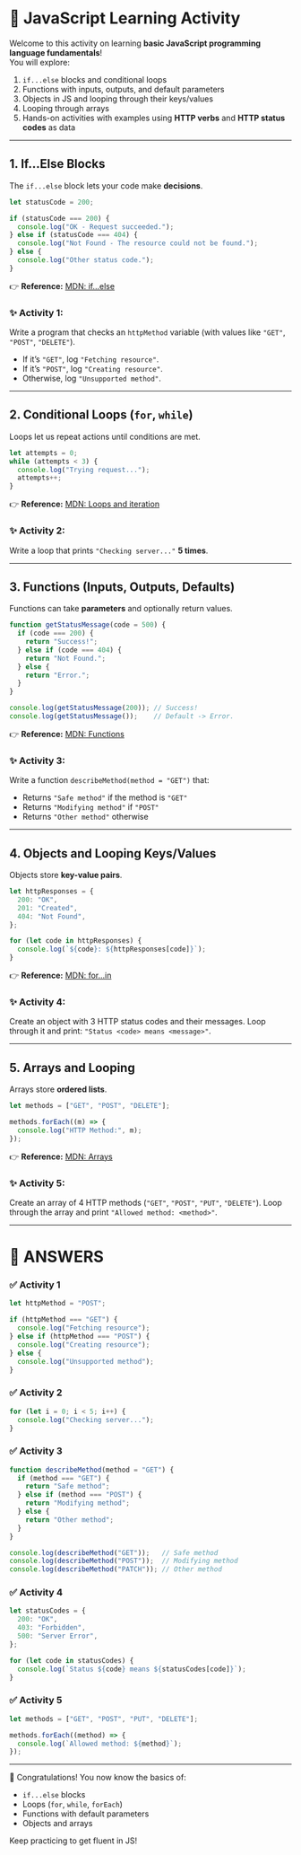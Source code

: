 # 🌟 JavaScript Learning Activity

Welcome to this activity on learning **basic JavaScript programming language fundamentals**!  
You will explore:

1. `if...else` blocks and conditional loops  
2. Functions with inputs, outputs, and default parameters  
3. Objects in JS and looping through their keys/values  
4. Looping through arrays  
5. Hands-on activities with examples using **HTTP verbs** and **HTTP status codes** as data  

---

## 1. If...Else Blocks

The `if...else` block lets your code make **decisions**.

```js
let statusCode = 200;

if (statusCode === 200) {
  console.log("OK - Request succeeded.");
} else if (statusCode === 404) {
  console.log("Not Found - The resource could not be found.");
} else {
  console.log("Other status code.");
}
````

👉 **Reference:** [MDN: if...else](https://developer.mozilla.org/en-US/docs/Web/JavaScript/Reference/Statements/if...else)

### ✨ Activity 1:

Write a program that checks an `httpMethod` variable (with values like `"GET"`, `"POST"`, `"DELETE"`).

* If it’s `"GET"`, log `"Fetching resource"`.
* If it’s `"POST"`, log `"Creating resource"`.
* Otherwise, log `"Unsupported method"`.

---

## 2. Conditional Loops (`for`, `while`)

Loops let us repeat actions until conditions are met.

```js
let attempts = 0;
while (attempts < 3) {
  console.log("Trying request...");
  attempts++;
}
```

👉 **Reference:** [MDN: Loops and iteration](https://developer.mozilla.org/en-US/docs/Web/JavaScript/Guide/Loops_and_iteration)

### ✨ Activity 2:

Write a loop that prints `"Checking server..."` **5 times**.

---

## 3. Functions (Inputs, Outputs, Defaults)

Functions can take **parameters** and optionally return values.

```js
function getStatusMessage(code = 500) {
  if (code === 200) {
    return "Success!";
  } else if (code === 404) {
    return "Not Found.";
  } else {
    return "Error.";
  }
}

console.log(getStatusMessage(200)); // Success!
console.log(getStatusMessage());    // Default -> Error.
```

👉 **Reference:** [MDN: Functions](https://developer.mozilla.org/en-US/docs/Web/JavaScript/Guide/Functions)

### ✨ Activity 3:

Write a function `describeMethod(method = "GET")` that:

* Returns `"Safe method"` if the method is `"GET"`
* Returns `"Modifying method"` if `"POST"`
* Returns `"Other method"` otherwise

---

## 4. Objects and Looping Keys/Values

Objects store **key-value pairs**.

```js
let httpResponses = {
  200: "OK",
  201: "Created",
  404: "Not Found",
};

for (let code in httpResponses) {
  console.log(`${code}: ${httpResponses[code]}`);
}
```

👉 **Reference:** [MDN: for...in](https://developer.mozilla.org/en-US/docs/Web/JavaScript/Reference/Statements/for...in)

### ✨ Activity 4:

Create an object with 3 HTTP status codes and their messages.
Loop through it and print:
`"Status <code> means <message>"`.

---

## 5. Arrays and Looping

Arrays store **ordered lists**.

```js
let methods = ["GET", "POST", "DELETE"];

methods.forEach((m) => {
  console.log("HTTP Method:", m);
});
```

👉 **Reference:** [MDN: Arrays](https://developer.mozilla.org/en-US/docs/Web/JavaScript/Reference/Global_Objects/Array)

### ✨ Activity 5:

Create an array of 4 HTTP methods (`"GET"`, `"POST"`, `"PUT"`, `"DELETE"`).
Loop through the array and print `"Allowed method: <method>"`.

---

# 📝 ANSWERS

### ✅ Activity 1

```js
let httpMethod = "POST";

if (httpMethod === "GET") {
  console.log("Fetching resource");
} else if (httpMethod === "POST") {
  console.log("Creating resource");
} else {
  console.log("Unsupported method");
}
```

### ✅ Activity 2

```js
for (let i = 0; i < 5; i++) {
  console.log("Checking server...");
}
```

### ✅ Activity 3

```js
function describeMethod(method = "GET") {
  if (method === "GET") {
    return "Safe method";
  } else if (method === "POST") {
    return "Modifying method";
  } else {
    return "Other method";
  }
}

console.log(describeMethod("GET"));   // Safe method
console.log(describeMethod("POST"));  // Modifying method
console.log(describeMethod("PATCH")); // Other method
```

### ✅ Activity 4

```js
let statusCodes = {
  200: "OK",
  403: "Forbidden",
  500: "Server Error",
};

for (let code in statusCodes) {
  console.log(`Status ${code} means ${statusCodes[code]}`);
}
```

### ✅ Activity 5

```js
let methods = ["GET", "POST", "PUT", "DELETE"];

methods.forEach((method) => {
  console.log(`Allowed method: ${method}`);
});
```

---

🎉 Congratulations! You now know the basics of:

* `if...else` blocks
* Loops (`for`, `while`, `forEach`)
* Functions with default parameters
* Objects and arrays

Keep practicing to get fluent in JS!

